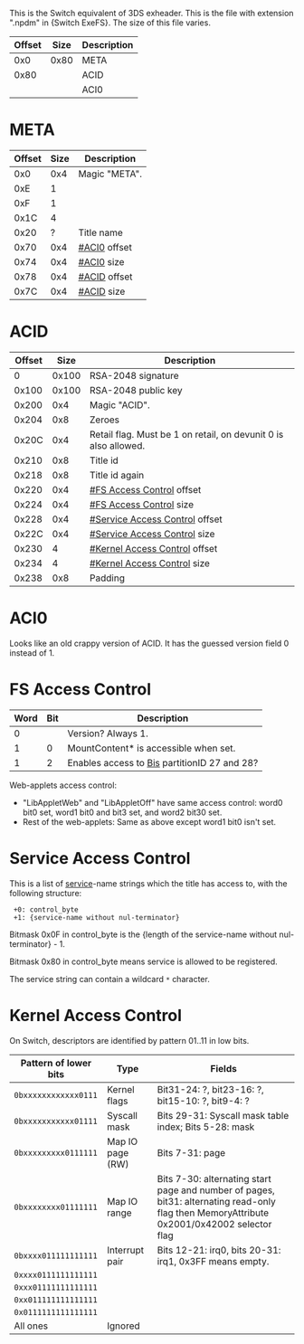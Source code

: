 This is the Switch equivalent of 3DS exheader. This is the file with
extension ".npdm" in {Switch ExeFS}. The size of this file varies.

| Offset     | Size       | Description |
| ---------- | ---------- | ----------- |
| 0x0        | 0x80       | META        |
| 0x80       | <Varies>   | ACID        |
| <See META> | <See META> | ACI0        |

# META

| Offset | Size | Description                       |
| ------ | ---- | --------------------------------- |
| 0x0    | 0x4  | Magic "META".                     |
| 0xE    | 1    |                                   |
| 0xF    | 1    |                                   |
| 0x1C   | 4    |                                   |
| 0x20   | ?    | Title name                        |
| 0x70   | 0x4  | [\#ACI0](#ACI0 "wikilink") offset |
| 0x74   | 0x4  | [\#ACI0](#ACI0 "wikilink") size   |
| 0x78   | 0x4  | [\#ACID](#ACID "wikilink") offset |
| 0x7C   | 0x4  | [\#ACID](#ACID "wikilink") size   |

# ACID

| Offset | Size  | Description                                                           |
| ------ | ----- | --------------------------------------------------------------------- |
| 0      | 0x100 | RSA-2048 signature                                                    |
| 0x100  | 0x100 | RSA-2048 public key                                                   |
| 0x200  | 0x4   | Magic "ACID".                                                         |
| 0x204  | 0x8   | Zeroes                                                                |
| 0x20C  | 0x4   | Retail flag. Must be 1 on retail, on devunit 0 is also allowed.       |
| 0x210  | 0x8   | Title id                                                              |
| 0x218  | 0x8   | Title id again                                                        |
| 0x220  | 0x4   | [\#FS Access Control](#FS_Access_Control "wikilink") offset           |
| 0x224  | 0x4   | [\#FS Access Control](#FS_Access_Control "wikilink") size             |
| 0x228  | 0x4   | [\#Service Access Control](#Service_Access_Control "wikilink") offset |
| 0x22C  | 0x4   | [\#Service Access Control](#Service_Access_Control "wikilink") size   |
| 0x230  | 4     | [\#Kernel Access Control](#Kernel_Access_Control "wikilink") offset   |
| 0x234  | 4     | [\#Kernel Access Control](#Kernel_Access_Control "wikilink") size     |
| 0x238  | 0x8   | Padding                                                               |

# ACI0

Looks like an old crappy version of ACID. It has the guessed version
field 0 instead of
1.

# FS Access Control

| Word | Bit | Description                                                                         |
| ---- | --- | ----------------------------------------------------------------------------------- |
| 0    |     | Version? Always 1.                                                                  |
| 1    | 0   | MountContent\* is accessible when set.                                              |
| 1    | 2   | Enables access to [Bis](Filesystem%20services.md "wikilink") partitionID 27 and 28? |

Web-applets access control:

  - "LibAppletWeb" and "LibAppletOff" have same access control: word0
    bit0 set, word1 bit0 and bit3 set, and word2 bit30 set.
  - Rest of the web-applets: Same as above except word1 bit0 isn't set.

# Service Access Control

This is a list of [service](Services%20API.md "wikilink")-name strings
which the title has access to, with the following structure:

` +0: control_byte`  
` +1: {service-name without nul-terminator}`

Bitmask 0x0F in control\_byte is the {length of the service-name without
nul-terminator} - 1.

Bitmask 0x80 in control\_byte means service is allowed to be registered.

The service string can contain a wildcard `*` character.

# Kernel Access Control

On Switch, descriptors are identified by pattern 01..11 in low
bits.

| Pattern of lower bits | Type             | Fields                                                                                                                                     |
| --------------------- | ---------------- | ------------------------------------------------------------------------------------------------------------------------------------------ |
| `0bxxxxxxxxxxxx0111`  | Kernel flags     | Bit31-24: ?, bit23-16: ?, bit15-10: ?, bit9-4: ?                                                                                           |
| `0bxxxxxxxxxxx01111`  | Syscall mask     | Bits 29-31: Syscall mask table index; Bits 5-28: mask                                                                                      |
| `0bxxxxxxxxx0111111`  | Map IO page (RW) | Bits 7-31: page                                                                                                                            |
| `0bxxxxxxxx01111111`  | Map IO range     | Bits 7-30: alternating start page and number of pages, bit31: alternating read-only flag then MemoryAttribute 0x2001/0x42002 selector flag |
| `0bxxxx011111111111`  | Interrupt pair   | Bits 12-21: irq0, bits 20-31: irq1, 0x3FF means empty.                                                                                     |
| `0xxxx0111111111111`  |                  |                                                                                                                                            |
| `0xxx01111111111111`  |                  |                                                                                                                                            |
| `0xx011111111111111`  |                  |                                                                                                                                            |
| `0x0111111111111111`  |                  |                                                                                                                                            |
| All ones              | Ignored          |                                                                                                                                            |

